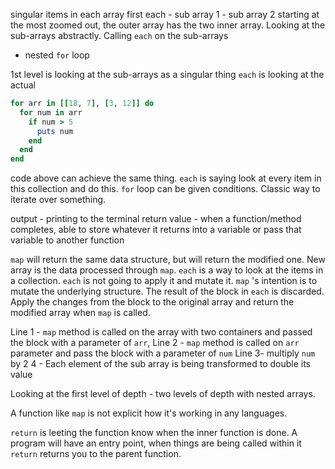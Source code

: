 singular items in each array first
each - sub array 1
    - sub array 2
starting at the most zoomed out, the outer array has the two inner array.
Looking at the sub-arrays abstractly.
Calling `each` on the sub-arrays
- nested `for` loop

1st level is looking at the sub-arrays as a singular thing
`each` is looking at the actual
```Ruby
for arr in [[18, 7], [3, 12]] do
  for num in arr
    if num > 5
      puts num
    end
  end
end
```
code above can achieve the same thing. `each` is saying look at every item in this collection and do this.  `for` loop can be given conditions.  Classic way to iterate over something. 

output - printing to the terminal
return value - when a function/method completes, able to store whatever it returns into a variable or pass that variable to another function

`map` will return the same data structure, but will return the modified one. New array is the data processed through `map`. `each` is a way to look at the items in a collection.  `each` is not going to apply it and mutate it.  `map` 's intention is to mutate the underlying structure. The result of the block in `each` is discarded.  Apply the changes from the block to the original array and return the modified array when `map` is called.

Line 1 - `map` method is called on the array with two containers and passed the block with a parameter of `arr`, 
Line 2 - `map` method is called on `arr` parameter and pass the block with a parameter of `num`
Line 3- multiply `num` by 2
4 - Each element of the sub array is being transformed to double its value

Looking at the first level of depth - two levels of depth with nested arrays.

A function like `map` is not explicit how it's working in any languages.  

`return` is leeting the function know when the inner function is done. A program will have an entry point, when things are being called within it `return` returns you to the parent function.